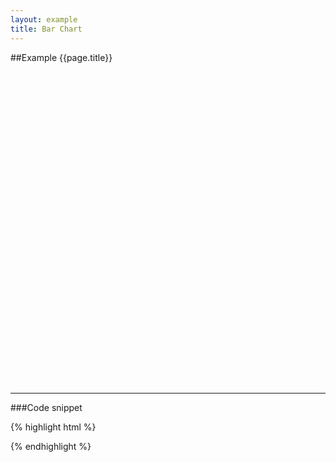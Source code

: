 ```yaml
---
layout: example
title: Bar Chart
---
```


##Example {{page.title}}

<div id='placeholder' class='example-placeholder' style="width: 720px; height: 500px; padding-top: 0px;"></div>

---

###Code snippet

{% highlight html %}
<div id='placeholder' width="600px" height="400px"></div>
<script>
Vizabi('BarChart', document.getElementById('placeholder'), {
	state: {
        time: {
            start: '1990',
            end: '2014',
            value: '2000'
        },
        marker: {
            axis_y: {
                use: 'indicator',
                which: 'life_expectancy_years',
                min: 75,
                max: 83,
                scaleType: 'linear'
            },
            axis_x: {
                use: 'property',
                which: 'geo.name'
            },
            color: {
                use: 'property',
                which: 'geo.name'
            }
        },
        entities: {
            show: {
                geo: [
                    'swe',
                    'usa',
                    'nor',
                    'can'
                ]
            }
        }
    },
    data: {
        reader: 'csv',
        path: '/path/to/your/file.csv'
    }
});
</script>
{% endhighlight %}

<script defer>
Vizabi('BarChart', document.getElementById('placeholder'), {
    state: {
        time: {
			start: '1990',
			end: '2014',
            value: '2000'
        },
        marker: {
            axis_y: {
                use: 'indicator',
                which: 'life_expectancy_years',
                min: 75,
                max: 83,
                scaleType: 'linear'
            },
            axis_x: {
                use: 'property',
                which: 'geo.name'
            },
            color: {
                use: 'property',
                which: 'geo.name'
            }
        },
        entities: {
            show: {
                geo: [
                    'swe',
                    'usa',
                    'nor',
                    'can'
                ]
            }
        }
    },
    data: {
        reader: 'csv',
        path: '/preview/data/waffles/basic-indicators.csv'
    },
    ui: {
      buttons: [],
      dialogs: {
        popup: []
      }
    }
});
</script>
